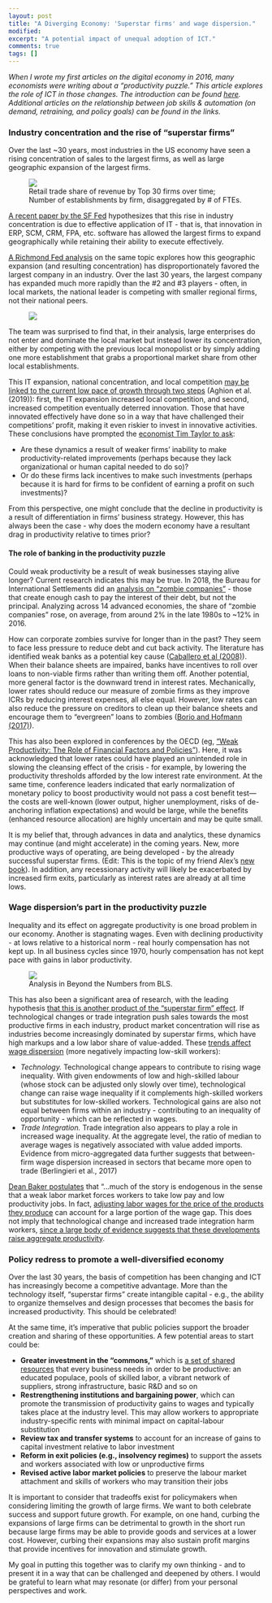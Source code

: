 ```yaml
---
layout: post
title: "A Diverging Economy: 'Superstar firms' and wage dispersion."
modified:
excerpt: "A potential impact of unequal adoption of ICT."
comments: true
tags: []
---
```


*When I wrote my first articles on the digital economy in 2016, many economists were writing about a “productivity puzzle.” This article explores the role of ICT in those changes. The introduction can be found [here][0]. Additional articles on the relationship between job skills & automation (on demand, retraining, and policy goals) can be found in the links.*

### Industry concentration and the rise of “superstar firms”

Over the last ~30 years, most industries in the US economy have seen a rising concentration of sales to the largest firms, as well as large geographic expansion of the largest firms.

<figure>
	<img src="/images/sf_fed_research.PNG">
	<figcaption>Retail trade share of revenue by Top 30 firms over time; Number of establishments by firm, disaggregated by # of FTEs.</figcaption>
</figure>

[A recent paper by the SF Fed][1] hypothesizes that this rise in industry concentration is due to effective application of IT - that is, that innovation in ERP, SCM, CRM, FPA, etc. software has allowed the largest firms to expand geographically while retaining their ability to execute effectively.  

[A Richmond Fed analysis][2] on the same topic explores how this geographic expansion (and resulting concentration) has disproportionately favored the largest company in an industry. Over the last 30 years, the largest company has expanded much more rapidly than the #2 and #3 players - often, in local markets, the national leader is competing with smaller regional firms, not their national peers.

<figure>
	<img src="/images/richmond_fed_research.PNG">
</figure>

The team was surprised to find that, in their analysis, large enterprises do not enter and dominate the local market but instead lower its concentration, either by competing with the previous local monopolist or by simply adding one more establishment that grabs a proportional market share from other local establishments. 

This IT expansion, national concentration, and local competition [may be linked to the current low pace of growth through two steps][3] (Aghion et al. (2019)): first, the IT expansion increased local competition, and second, increased competition eventually deterred innovation. Those that have innovated effectively have done so in a way that have challenged their competitions’ profit, making it even riskier to invest in innovative activities. These conclusions have prompted the [economist Tim Taylor to ask][4]: 
* Are these dynamics a result of weaker firms’ inability to make productivity-related improvements (perhaps because they lack organizational or human capital needed to do so)? 
* Or do these firms lack incentives to make such investments (perhaps because it is hard for firms to be confident of earning a profit on such investments)?

From this perspective, one might conclude that the decline in productivity is a result of differentiation in firms’ business strategy. However, this has always been the case - why does the modern economy have a resultant drag in productivity relative to times prior?

#### The role of banking in the productivity puzzle

Could weak productivity be a result of weak businesses staying alive longer? Current research indicates this may be true. In 2018, the Bureau for International Settlements did an [analysis on “zombie companies”][5] - those that create enough cash to pay the interest of their debt, but not the principal. Analyzing across 14 advanced economies, the share of “zombie companies” rose, on average, from around 2% in the late 1980s to ~12% in 2016. 

How can corporate zombies survive for longer than in the past? They seem to face less pressure to reduce debt and cut back activity. The literature has identified weak banks as a potential key cause ([Caballero et al (2008)][6]). When their balance sheets are impaired, banks have incentives to roll over loans to non-viable firms rather than writing them off. Another potential, more general factor is the downward trend in interest rates. Mechanically, lower rates should reduce our measure of zombie firms as they improve ICRs by reducing interest expenses, all else equal. However, low rates can also reduce the pressure on creditors to clean up their balance sheets and encourage them to “evergreen” loans to zombies ([Borio and Hofmann (2017)][7]).

This has also been explored in conferences by the OECD (eg, [“Weak Productivity: The Role of Financial Factors and Policies”][8]). Here, it was acknowledged that lower rates could have played an unintended role in slowing the cleansing effect of the crisis - for example, by lowering the productivity thresholds afforded by the low interest rate environment. At the same time, conference leaders indicated that early normalization of monetary policy to boost productivity would not pass a cost benefit test—the costs are well-known (lower output, higher unemployment, risks of de-anchoring inflation expectations) and would be large, while the benefits (enhanced resource allocation) are highly uncertain and may be quite small.

It is my belief that, through advances in data and analytics, these dynamics may continue (and might accelerate) in the coming years. New, more productive ways of operating, are being developed - by the already successful superstar firms. (Edit: This is the topic of my friend Alex’s [new book][9]). In addition, any recessionary activity will likely be exacerbated by increased firm exits, particularly as interest rates are already at all time lows. 

### Wage dispersion’s part in the productivity puzzle

Inequality and its effect on aggregate productivity is one broad problem in our economy. Another is stagnating wages. Even with declining productivity - at lows relative to a historical norm - real hourly compensation has not kept up. In all business cycles since 1970, hourly compensation has not kept pace with gains in labor productivity. 

<figure>
	<img src="/images/bls_beyond_the_numbers.PNG">
	<figcaption>Analysis in Beyond the Numbers from BLS.</figcaption>
</figure>

This has also been a significant area of research, with the leading hypothesis [that this is another product of the “superstar firm” effect][10]. If technological changes or trade integration push sales towards the most productive firms in each industry, product market concentration will rise as industries become increasingly dominated by superstar firms, which have high markups and a low labor share of value-added. These [trends affect wage dispersion][11] (more negatively impacting low-skill workers): 
* *Technology.* Technological change appears to contribute to rising wage inequality. With given endowments of low and high-skilled labour (whose stock can be adjusted only slowly over time), technological change can raise wage inequality if it complements high-skilled workers but substitutes for low-skilled workers. Technological gains are also not equal between firms within an industry - contributing to an inequality of opportunity - which can be reflected in wages. 
* *Trade Integration.* Trade integration also appears to play a role in increased wage inequality. At the aggregate level, the ratio of median to average wages is negatively associated with value added imports. Evidence from micro-aggregated data further suggests that between-firm wage dispersion increased in sectors that became more open to trade (Berlingieri et al., 2017)

[Dean Baker postulates][12] that “...much of the story is endogenous in the sense that a weak labor market forces workers to take low pay and low productivity jobs. In fact, [adjusting labor wages for the price of the products they produce][13] can account for a large portion of the wage gap. This does not imply that technological change and increased trade integration harm workers, [since a large body of evidence suggests that these developments raise aggregate productivity][14]. 

### Policy redress to promote a well-diversified economy 

Over the last 30 years, the basis of competition has been changing and ICT has increasingly become a competitive advantage. More than the technology itself, “superstar firms” create intangible capital - e.g., the ability to organize themselves and design processes that becomes the basis for increased productivity. This should be celebrated!

At the same time, it’s imperative that public policies support the broader creation and sharing of these opportunities. A few potential areas to start could be:
* **Greater investment in the “commons,”** which is [a set of shared resources][15] that every business needs in order to be productive: an educated populace, pools of skilled labor, a vibrant network of suppliers, strong infrastructure, basic R&D and so on
* **Restrengthening institutions and bargaining power**, which can promote the transmission of productivity gains to wages and typically takes place at the industry level. This may allow workers to appropriate industry-specific rents with minimal impact on capital-labour substitution
* **Review tax and transfer systems** to account for an increase of gains to capital investment relative to labor investment
* **Reform in exit policies (e.g., insolvency regimes)** to support the assets and workers associated with low or unproductive firms 
* **Revised active labor market policies** to preserve the labour market attachment and skills of workers who may transition their jobs

It is important to consider that tradeoffs exist for policymakers when considering limiting the growth of large firms. We want to both celebrate success and support future growth. For example, on one hand, curbing the expansions of large firms can be detrimental to growth in the short run because large firms may be able to provide goods and services at a lower cost. However, curbing their expansions may also sustain profit margins that provide incentives for innovation and stimulate growth. 

My goal in putting this together was to clarify my own thinking - and to present it in a way that can be challenged and deepened by others. I would be grateful to learn what may resonate (or differ) from your personal perspectives and work.



[0]: https://www.newyorker.com/news/john-cassidy/the-great-productivity-puzzle
[1]: https://www.frbsf.org/economic-research/publications/economic-letter/2019/november/is-rising-concentration-hampering-productivity-growth/
[2]: https://www.richmondfed.org/-/media/richmondfedorg/publications/research/working_papers/2018/pdf/wp18-15.pdf
[3]: https://scholar.harvard.edu/aghion/publications/theory-falling-growth-and-rising-rents
[4]: https://www.focus-economics.com/blog/why-is-productivity-growth-so-low-23-economic-experts-weigh-in
[5]: https://www.bis.org/publ/qtrpdf/r_qt1809g.pdf
[6]: https://www.jstor.org/stable/29730158?seq=1
[7]: https://www.bis.org/publ/work628.pdf
[8]: http://www.oecd.org/global-forum-productivity/events/summary-record-bis-imf-oecd-conference.pdf
[9]: https://www.amazon.com/Always-Day-One-Titans-Forever-ebook/
[10]: https://economics.mit.edu/files/12979
[11]: https://www.oecd.org/economy/outlook/Decoupling-of-wages-from-productivity-november-2018-OECD-economic-outlook-chapter.pdf
[12]: https://www.focus-economics.com/blog/why-is-productivity-growth-so-low-23-economic-experts-weigh-in
[13]: https://www.bls.gov/opub/btn/volume-6/pdf/understanding-the-labor-productivity-and-compensation-gap.pdf
[14]: https://www.oecd.org/economy/outlook/Decoupling-of-wages-from-productivity-november-2018-OECD-economic-outlook-chapter.pdf
[15]: https://www.theatlantic.com/business/archive/2015/02/why-the-gap-between-worker-pay-and-productivity-is-so-problematic/385931/


